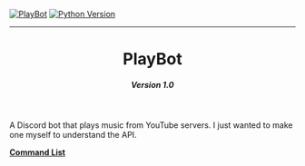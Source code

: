 [![PlayBot](https://img.shields.io/badge/PlayBot-v.1.0-blueviolet)](https://tinyurl.com/PlayBotv1)
[![Python Version](https://img.shields.io/badge/Python-3.10.2-blue)](https://github.com/chaotic-braindead/file-sort) 

*** 
<h1 align="center">PlayBot</h1>
<h5 align="center">Version 1.0</h5><br />



A Discord bot that plays music from YouTube servers. I just wanted to make one myself to understand the API.<br />



**[Command List](https://github.com/chaotic-braindead/PlayBot/blob/main/help.txt)**
